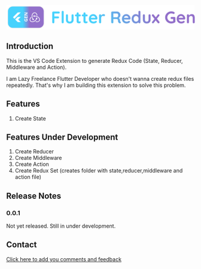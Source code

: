 [![LOGO][]][AUTHOR]

## Introduction 

This is the VS Code Extension to generate Redux Code (State, Reducer, Middleware and Action).

I am Lazy Freelance Flutter Developer who doesn't wanna create redux files repeatedly. That's why I am building this extension to solve this problem.

## Features

1. Create State

## Features Under Development 

1. Create Reducer
2. Create Middleware
3. Create Action
4. Create Redux Set (creates folder with state,reducer,middleware and action file)

## Release Notes

### 0.0.1

Not yet released. Still in under development.

## Contact

[Click here to add you comments and feedback][CONTACT]

[LOGO]: https://raw.githubusercontent.com/BalaDhruv/Flutter_Redux_Gen/master/media/flutter_redux_gen_logo.svg
[AUTHOR]: https://balamurugan.dev/
[CONTACT]: https://forms.gle/wXPgEEAYvczjWwys8
